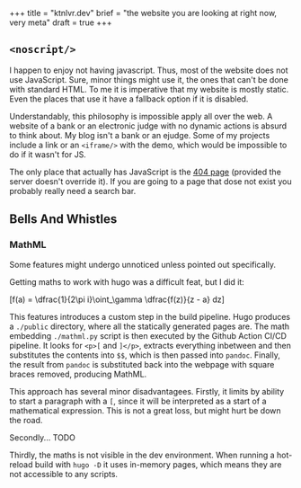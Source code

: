 +++
title = "ktnlvr.dev"
brief = "the website you are looking at right now, very meta" 
draft = true
+++

## `<noscript/>`

I happen to enjoy not having javascript. Thus, most of the website does not use JavaScript. Sure, minor things might use it, the ones that can't be done with standard HTML. To me it is imperative that my website is mostly static. Even the places that use it have a fallback option if it is disabled.

Understandably, this philosophy is impossible apply all over the web. A website of a bank or an electronic judge with no dynamic actions is absurd to think about. My blog isn't a bank or an ejudge. Some of my projects include a link or an `<iframe/>` with the demo, which would be impossible to do if it wasn't for JS.

The only place that actually has JavaScript is the [404 page](https://ktnlvr.dev/this-page-does-not-exist) (provided the server doesn't override it). If you are going to a page that dose not exist you probably really need a search bar.

## Bells And Whistles

### MathML

Some features might undergo unnoticed unless pointed out specifically.

Getting maths to work with hugo was a difficult feat, but I did it:

\[f(a) = \dfrac{1}{2\pi i}\oint_\gamma \dfrac{f(z)}{z - a} dz\]

This features introduces a custom step in the build pipeline. Hugo produces a `./public` directory, where all the statically generated pages are. The math embedding `./mathml.py` script is then executed by the Github Action CI/CD pipeline. It looks for `<p>[` and `]</p>`, extracts everything inbetween and then substitutes the contents into `$$`, which is then passed into `pandoc`. Finally, the result from `pandoc` is substituted back into the webpage with square braces removed, producing MathML.

This approach has several minor disadvantagees. Firstly, it limits by ability to start a paragraph with a `[`, since it will be interpreted as a start of a mathematical expression. This is not a great loss, but might hurt be down the road.

Secondly... TODO

Thirdly, the maths is not visible in the dev environment. When running a hot-reload build with `hugo -D` it uses in-memory pages, which means they are not accessible to any scripts.

